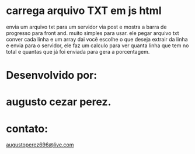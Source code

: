 # carrega arquivo TXT em js html
envia um arquivo txt para um servidor via post e mostra a barra de progresso para front and. muito simples  para usar.
ele pegar arquivo txt conver cada linha e um array dai você escolhe o que deseja extrair da linha e envia para o servidor,
ele faz um calculo para ver  quanta linha que tem no total e quantas que já foi  enviada para gera a porcentagem.
# Desenvolvido por:
# augusto cezar perez.
# contato:
augustoperez696@live.com

